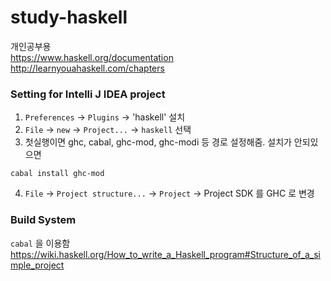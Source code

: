 # study-haskell

개인공부용  
<https://www.haskell.org/documentation>  
<http://learnyouahaskell.com/chapters>

### Setting for Intelli J IDEA project

1. `Preferences` → `Plugins` → 'haskell' 설치  
2. `File` → `new` → `Project...` → `haskell` 선택  
3. 첫실행이면 ghc, cabal, ghc-mod, ghc-modi 등 경로 설정해줌.  설치가 안되있으면   
  ```
  cabal install ghc-mod
  ```
4. `File` → `Project structure...` → `Project` -> Project SDK 를  GHC 로 변경  

### Build System

`cabal` 을 이용함  
<https://wiki.haskell.org/How_to_write_a_Haskell_program#Structure_of_a_simple_project>  